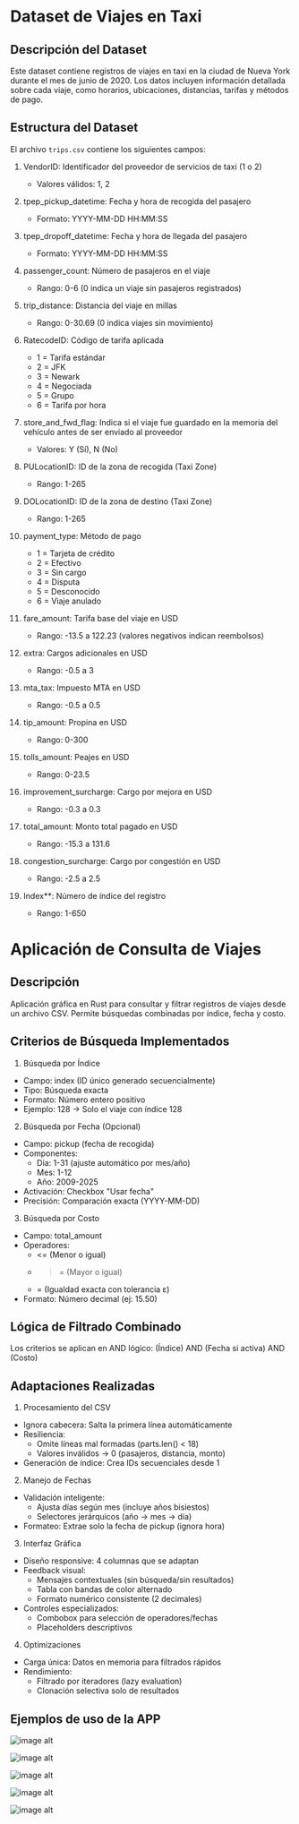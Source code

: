 # Dataset de Viajes en Taxi

## Descripción del Dataset

Este dataset contiene registros de viajes en taxi en la ciudad de Nueva York durante el mes de junio de 2020. Los datos incluyen información detallada sobre cada viaje, como horarios, ubicaciones, distancias, tarifas y métodos de pago.

## Estructura del Dataset

El archivo `trips.csv` contiene los siguientes campos:

1. VendorID: Identificador del proveedor de servicios de taxi (1 o 2)
   - Valores válidos: 1, 2

2. tpep_pickup_datetime: Fecha y hora de recogida del pasajero
   - Formato: YYYY-MM-DD HH:MM:SS

3. tpep_dropoff_datetime: Fecha y hora de llegada del pasajero
   - Formato: YYYY-MM-DD HH:MM:SS

4. passenger_count: Número de pasajeros en el viaje
   - Rango: 0-6 (0 indica un viaje sin pasajeros registrados)

5. trip_distance: Distancia del viaje en millas
   - Rango: 0-30.69 (0 indica viajes sin movimiento)

6. RatecodeID: Código de tarifa aplicada
   - 1 = Tarifa estándar
   - 2 = JFK
   - 3 = Newark
   - 4 = Negociada
   - 5 = Grupo
   - 6 = Tarifa por hora

7. store_and_fwd_flag: Indica si el viaje fue guardado en la memoria del vehículo antes de ser enviado al proveedor
   - Valores: Y (Sí), N (No)

8. PULocationID: ID de la zona de recogida (Taxi Zone)
   - Rango: 1-265

9. DOLocationID: ID de la zona de destino (Taxi Zone)
   - Rango: 1-265

10. payment_type: Método de pago
    - 1 = Tarjeta de crédito
    - 2 = Efectivo
    - 3 = Sin cargo
    - 4 = Disputa
    - 5 = Desconocido
    - 6 = Viaje anulado

11. fare_amount: Tarifa base del viaje en USD
    - Rango: -13.5 a 122.23 (valores negativos indican reembolsos)

12. extra: Cargos adicionales en USD
    - Rango: -0.5 a 3

13. mta_tax: Impuesto MTA en USD
    - Rango: -0.5 a 0.5

14. tip_amount: Propina en USD
    - Rango: 0-300

15. tolls_amount: Peajes en USD
    - Rango: 0-23.5

16. improvement_surcharge: Cargo por mejora en USD
    - Rango: -0.3 a 0.3

17. total_amount: Monto total pagado en USD
    - Rango: -15.3 a 131.6

18. congestion_surcharge: Cargo por congestión en USD
    - Rango: -2.5 a 2.5

19. Index**: Número de índice del registro
    - Rango: 1-650

# Aplicación de Consulta de Viajes

## Descripción
Aplicación gráfica en Rust para consultar y filtrar registros de viajes desde un archivo CSV. Permite búsquedas combinadas por índice, fecha y costo.

## Criterios de Búsqueda Implementados

1. Búsqueda por Índice
- Campo: index (ID único generado secuencialmente)
- Tipo: Búsqueda exacta
- Formato: Número entero positivo
- Ejemplo: 128 → Solo el viaje con índice 128

2. Búsqueda por Fecha (Opcional)
- Campo: pickup (fecha de recogida)
- Componentes:
  - Día: 1-31 (ajuste automático por mes/año)
  - Mes: 1-12
  - Año: 2009-2025
- Activación: Checkbox "Usar fecha"
- Precisión: Comparación exacta (YYYY-MM-DD)

3. Búsqueda por Costo
- Campo: total_amount
- Operadores:
  - <= (Menor o igual)
  - >= (Mayor o igual)
  - = (Igualdad exacta con tolerancia ε)
- Formato: Número decimal (ej: 15.50)

## Lógica de Filtrado Combinado
Los criterios se aplican en AND lógico:
(Índice) AND (Fecha si activa) AND (Costo)

## Adaptaciones Realizadas

1. Procesamiento del CSV
- Ignora cabecera: Salta la primera línea automáticamente
- Resiliencia:
  - Omite líneas mal formadas (parts.len() < 18)
  - Valores inválidos → 0 (pasajeros, distancia, monto)
- Generación de índice: Crea IDs secuenciales desde 1

2. Manejo de Fechas
- Validación inteligente:
  - Ajusta días según mes (incluye años bisiestos)
  - Selectores jerárquicos (año → mes → día)
- Formateo: Extrae solo la fecha de pickup (ignora hora)

3. Interfaz Gráfica
- Diseño responsive: 4 columnas que se adaptan
- Feedback visual:
  - Mensajes contextuales (sin búsqueda/sin resultados)
  - Tabla con bandas de color alternado
  - Formato numérico consistente (2 decimales)
- Controles especializados:
  - Combobox para selección de operadores/fechas
  - Placeholders descriptivos

4. Optimizaciones
- Carga única: Datos en memoria para filtrados rápidos
- Rendimiento:
  - Filtrado por iteradores (lazy evaluation)
  - Clonación selectiva solo de resultados
 
## Ejemplos de uso de la APP

![image alt](https://github.com/juanloaiza21/OS/blob/1c9eab97dc4f6a2b22b85e74f3455faadbe3901c/practica1/Practica1.png)


![image alt](https://github.com/juanloaiza21/OS/blob/1c9eab97dc4f6a2b22b85e74f3455faadbe3901c/practica1/Practica1a.png)


![image alt](https://github.com/juanloaiza21/OS/blob/1c9eab97dc4f6a2b22b85e74f3455faadbe3901c/practica1/Practica1b.png)


![image alt](https://github.com/juanloaiza21/OS/blob/1c9eab97dc4f6a2b22b85e74f3455faadbe3901c/practica1/Practica1c.png)


![image alt](https://github.com/juanloaiza21/OS/blob/1c9eab97dc4f6a2b22b85e74f3455faadbe3901c/practica1/Practica1d.png)
